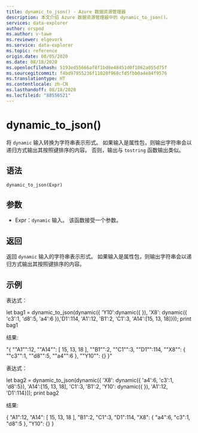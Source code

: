 ```yaml
---
title: dynamic_to_json() - Azure 数据资源管理器
description: 本文介绍 Azure 数据资源管理器中的 dynamic_to_json()。
services: data-explorer
author: orspod
ms.author: v-tawe
ms.reviewer: elgevork
ms.service: data-explorer
ms.topic: reference
origin.date: 08/05/2020
ms.date: 08/18/2020
ms.openlocfilehash: 5193ed55666af8f1bd8e48451d0f1062a055d75f
ms.sourcegitcommit: f4bd97855236f11020f968cfd5fbb0a4e84f9576
ms.translationtype: HT
ms.contentlocale: zh-CN
ms.lasthandoff: 08/18/2020
ms.locfileid: "88556521"
---
```

# <a name="dynamic_to_json"></a>dynamic_to_json()

将 `dynamic` 输入转换为字符串表示形式。
如果输入是属性包，则输出字符串会以递归方式输出其按照键排序的内容。 否则，输出与 `tostring` 函数输出类似。

## <a name="syntax"></a>语法

`dynamic_to_json(Expr)`

## <a name="arguments"></a>参数

* Expr：`dynamic` 输入。 该函数接受一个参数。

## <a name="returns"></a>返回

返回 `dynamic` 输入的字符串表示形式。 如果输入是属性包，则输出字符串会以递归方式输出其按照键排序的内容。

## <a name="examples"></a>示例

表达式：

  let bag1 = dynamic_to_json(dynamic({ 'Y10':dynamic({ }), 'X8': dynamic({ 'c3':1, 'd8':5, 'a4':6 }),'D1':114, 'A1':12, 'B1':2, 'C1':3, 'A14':[15, 13, 18]})); print bag1
  
结果:

"{ ""A1"":12, ""A14"": [ 15, 13, 18 ], ""B1"":2, ""C1"":3, ""D1"":114, ""X8"": { ""c3"":1, ""d8"":5, ""a4"":6 }, ""Y10"": {} }"

表达式：

 let bag2 = dynamic_to_json(dynamic({ 'X8': dynamic({ 'a4':6, 'c3':1, 'd8':5}), 'A14':[15, 13, 18], 'C1':3, 'B1':2, 'Y10': dynamic({ }), 'A1':12, 'D1':114})); print bag2
 
结果:

{ "A1":12, "A14": [ 15, 13, 18 ], "B1":2, "C1":3, "D1":114, "X8": { "a4":6, "c3":1, "d8":5 }, "Y10": {} }
